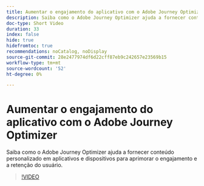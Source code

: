 ```yaml
---
title: Aumentar o engajamento do aplicativo com o Adobe Journey Optimizer
description: Saiba como o Adobe Journey Optimizer ajuda a fornecer conteúdo personalizado em aplicativos e dispositivos para aprimorar o engajamento e a retenção do usuário.
doc-type: Short Video
duration: 33
index: false
hide: true
hidefromtoc: true
recommendations: noCatalog, noDisplay
source-git-commit: 28e2477974df6d22cff87eb9c242657e23569b15
workflow-type: tm+mt
source-wordcount: '52'
ht-degree: 0%

---
```



# Aumentar o engajamento do aplicativo com o Adobe Journey Optimizer

Saiba como o Adobe Journey Optimizer ajuda a fornecer conteúdo personalizado em aplicativos e dispositivos para aprimorar o engajamento e a retenção do usuário.

<!-- 72_S603_3442534_32_boost-app-engagement-with-adobe-journey-optimizer -->
>[!VIDEO](https://video.tv.adobe.com/v/3460012/?learn=on&enablevpops=true&captions=por_br)
